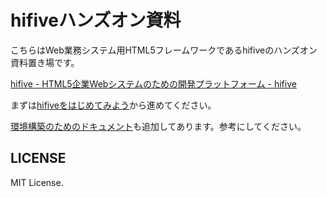 # hifiveハンズオン資料

こちらはWeb業務システム用HTML5フレームワークであるhifiveのハンズオン資料置き場です。

[hifive - HTML5企業Webシステムのための開発プラットフォーム - hifive](http://www.htmlhifive.com/)

まずは[hifiveをはじめてみよう](./1.md)から進めてください。

[環境構築のためのドキュメント](./0.md)も追加してあります。参考にしてください。

## LICENSE

MIT License.
